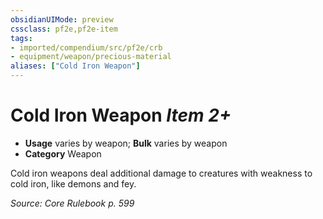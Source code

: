 ```yaml
---
obsidianUIMode: preview
cssclass: pf2e,pf2e-item
tags:
- imported/compendium/src/pf2e/crb
- equipment/weapon/precious-material 
aliases: ["Cold Iron Weapon"]
---
```

# Cold Iron Weapon *Item 2+*  

- **Usage** varies by weapon; **Bulk** varies by weapon
- **Category** Weapon

Cold iron weapons deal additional damage to creatures with weakness to cold iron, like demons and fey.

*Source: Core Rulebook p. 599*